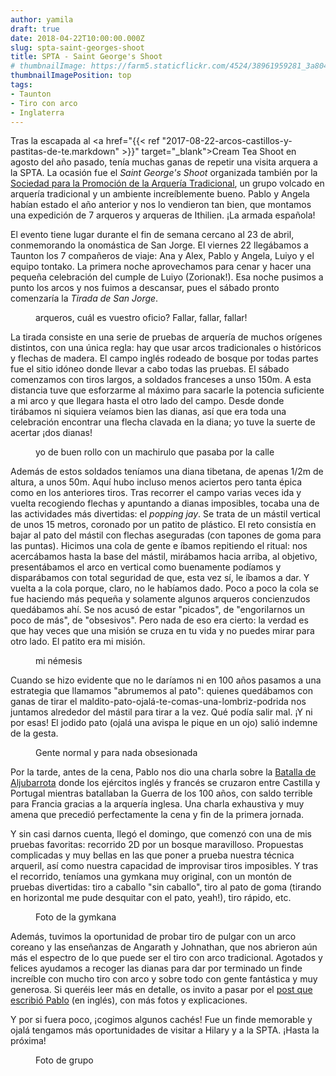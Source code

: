 ```yaml
---
author: yamila
draft: true
date: 2018-04-22T10:00:00.000Z
slug: spta-saint-georges-shoot
title: SPTA - Saint George's Shoot
# thumbnailImage: https://farm5.staticflickr.com/4524/38961959281_3a80482ee5_c.jpg
thumbnailImagePosition: top
tags:
- Taunton
- Tiro con arco
- Inglaterra
---
```


Tras la escapada al <a href="{{< ref "2017-08-22-arcos-castillos-y-pastitas-de-te.markdown" >}}" target="_blank">Cream Tea Shoot</a> en agosto del año pasado, tenía muchas ganas de repetir una visita arquera a la SPTA. La ocasión fue el <em>Saint George's Shoot</em> organizada también por la <a href="http://www.traditional-archery.org/" target="_blank">Sociedad para la Promoción de la Arquería Tradicional</a>, un grupo volcado en arquería tradicional y un ambiente increíblemente bueno. Pablo y Angela habían estado el año anterior y nos lo vendieron tan bien, que montamos una expedición de 7 arqueros y arqueras de Ithilien. ¡La armada española!

<!-- more -->

El evento tiene lugar durante el fin de semana cercano al 23 de abril, conmemorando la onomástica de San Jorge. El viernes 22 llegábamos a Taunton los 7 compañeros de viaje: Ana y Alex, Pablo y Angela, Luiyo y el equipo tontako. La primera noche aprovechamos para cenar y hacer una pequeña celebración del cumple de Luiyo (Zorionak!). Esa noche pusimos a punto los arcos y nos fuimos a descansar, pues el sábado pronto comenzaría la <em>Tirada de San Jorge</em>.

<figure>
arqueros, cuál es vuestro oficio? Fallar, fallar, fallar!
</figure>

La tirada consiste en una serie de pruebas de arquería de muchos orígenes distintos, con una única regla: hay que usar arcos tradicionales o históricos y flechas de madera. El campo inglés rodeado de bosque por todas partes fue el sitio idóneo donde llevar a cabo todas las pruebas. El sábado comenzamos con tiros largos, a soldados franceses a unso 150m. A esta distancia tuve que esforzarme al máximo para sacarle la potencia suficiente a mi arco y que llegara hasta el otro lado del campo. Desde donde tirábamos ni siquiera veíamos bien las dianas, así que era toda una celebración encontrar una flecha clavada en la diana; yo tuve la suerte de acertar ¡dos dianas!

<figure>
yo de buen rollo con un machirulo que pasaba por la calle
</figure>

Además de estos soldados teníamos una diana tibetana, de apenas 1/2m de altura, a unos 50m. Aquí hubo incluso menos aciertos pero tanta épica como en los anteriores tiros. Tras recorrer el campo varias veces ida y vuelta recogiendo flechas y apuntando a dianas imposibles, tocaba una de las actividades más divertidas: el <em>popping jay</em>. Se trata de un mástil vertical de unos 15 metros, coronado por un patito de plástico. El reto consistía en bajar al pato del mástil con flechas aseguradas (con tapones de goma para las puntas). Hicimos una cola de gente e íbamos repitiendo el ritual: nos acercábamos hasta la base del mástil, mirábamos hacia arriba, al objetivo, presentábamos el arco en vertical como buenamente podíamos y disparábamos con total seguridad de que, esta vez sí, le íbamos a dar. Y vuelta a la cola porque, claro, no le habíamos dado. Poco a poco la cola se fue haciendo más pequeña y solamente algunos arqueros concienzudos quedábamos ahí. Se nos acusó de estar "picados", de "engorilarnos un poco de más", de "obsesivos". Pero nada de eso era cierto: la verdad es que hay veces que una misión se cruza en tu vida y no puedes mirar para otro lado. El patito era mi misión.

<figure>
mi némesis
</figure>

Cuando se hizo evidente que no le daríamos ni en 100 años pasamos a una estrategia que llamamos "abrumemos al pato": quienes quedábamos con ganas de tirar el maldito-pato-ojalá-te-comas-una-lombriz-podrida nos juntamos alrededor del mástil para tirar a la vez. Qué podía salir mal. ¡Y ni por esas! El jodido pato (ojalá una avispa le pique en un ojo) salió indemne de la gesta.

<figure>
Gente normal y para nada obsesionada
</figure>

Por la tarde, antes de la cena, Pablo nos dio una charla sobre la <a href="https://es.wikipedia.org/wiki/Batalla_de_Aljubarrota" target="_blank">Batalla de Aljubarrota</a> donde los ejércitos inglés y francés se cruzaron entre Castilla y Portugal mientras batallaban la Guerra de los 100 años, con saldo terrible para Francia gracias a la arquería inglesa. Una charla exhaustiva y muy amena que precedió perfectamente la cena y fin de la primera jornada.

Y sin casi darnos cuenta, llegó el domingo, que comenzó con una de mis pruebas favoritas: recorrido 2D por un bosque maravilloso. Propuestas complicadas y muy bellas en las que poner a prueba nuestra técnica arqueril, así como nuestra capacidad de improvisar tiros imposibles. Y tras el recorrido, teníamos una gymkana muy original, con un montón de pruebas divertidas: tiro a caballo "sin caballo", tiro al pato de goma (tirando en horizontal me pude desquitar con el pato, yeah!), tiro rápido, etc.

<figure>
Foto de la gymkana
</figure>

Además, tuvimos la oportunidad de probar tiro de pulgar con un arco coreano y las enseñanzas de Angarath y Johnathan, que nos abrieron aún más el espectro de lo que puede ser el tiro con arco tradicional. Agotados y felices ayudamos a recoger las dianas para dar por terminado un finde increíble con mucho tiro con arco y sobre todo con gente fantástica y muy generosa. Si queréis leer más en detalle, os invito a pasar por el <a href="https://blog.aljaba.net/spta-st-georges-shoot-at-huish-woods-taunton-2018/" target="_blank">post que escribió Pablo</a> (en inglés), con más fotos y explicaciones.

Y por si fuera poco, ¡cogimos algunos cachés! Fue un finde memorable y ojalá tengamos más oportunidades de visitar a Hilary y a la SPTA. ¡Hasta la próxima!

<figure>
Foto de grupo
</figure>
